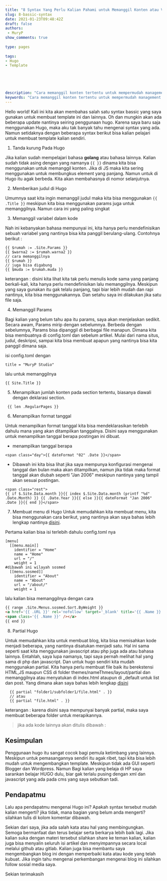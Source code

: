 ```yaml
---
title: "8 Syntax Yang Perlu Kalian Pahami untuk Memanggil Konten atau Variabel"
slug: 8-bassic-syntax
date: 2021-01-23T09:48:42Z
draft: false 
authors:
 - MuryP
show_comments: true 
 
type: pages 
 
tags: 
- Hugo
- Template


  
  
 
description: "Cara memanggil konten tertentu untuk mempermudah management konten." 
keywords: "Cara memanggil konten tertentu untuk mempermudah management konten." 
--- 
```

Hello world!
Kali ini kita akan membahas salah satu syntax bassic yang saya gunakan untuk membuat template ini dan lainnya. Oh dan mungkin akan ada beberapa update nantinya seiring penggunaan hugo. Karena saya baru saja menggunakan Hugo, maka aku tak banyak tahu mengenai syntax yang ada. Namun setidaknya dengan beberapa syntax berikut bisa kalian pelajari untuk membuat template kalian sendiri.

1. Tanda kurung Pada Hugo 

Jika kalian sudah mempelajari bahasa **golang** atau bahasa lainnya. Kalian sudah tidak asing dengan yang namanya `{{ }}` dinama kita bisa menggunakan untuk memanggil konten. Jika di JS maka kita sering menggunakan untuk membungkus element yang panjang. Namun untuk di Hugo itu agak berbeda. Kita akan membahasnya di nomor selanjutnya.

2. Memberikan judul di Hugo 

Umumnya saat kita ingin memanggil judul maka kita bisa menggunakan `{{ .Title }}` meskipun kita bisa menggunakan params juga untuk memanggilnya. Namun cara ini yang paling singkat

3. Memanggil variabel dalam kode

Nah ini kebanyakan bahasa mempunyai ini, kita hanya perlu mendefinisikan sebuah variabel yang nantinya bisa kita panggil berulang-ulang. Contohnya berikut :
```
{{ $rumah := .Site.Params }}
{{ $warna2 := $rumah.warna2 }}
// cara memanggilnya
{{ $rumah }}
// juga bisa digabung
{{ $muda := $rumah.muda }}
```
keterangan :
disini kita lihat kita tak perlu menulis kode sama yang panjang berkali-kali, kita hanya perlu mendefinisikan lalu memanggilnya. Meskipun yang saya gunakan itu gak telalu panjang, tapi biar lebih mudah dan rapi nantinya, kita bisa menggunakannya. Dan setahu saya ini dilakukan jika satu file saja.

4. Memanggil Params 

Bagi kalian yang belum tahu apa itu params, saya akan menjelaskan sedikit. Secara awam, Params mirip dengan sebelumnya. Berbeda dengan sebelumnya, Params bisa dipanggil di berbagai file manapun. Dimana kita bisa membuatnya di config.toml dan sebelum artikel. Mulai dari nama situs, judul, deskripsi, sampai kita bisa membuat apapun yang nantinya bisa kita panggil dimana saja. 

isi config.toml dengan
```
title = "MuryP Studio"
```
lalu untuk memanggilnya
```
{{ Site.Title }}
```


5. Menampilkan jumlah konten pada section tertentu, biasanya diawali dengan deklarasi section.
```
 {{ len .RegularPages }}
```

6. Menampilkan format tanggal

Untuk menampilkan format tanggal kita bisa mendeklarasikan terlebih dahulu mana yang akan ditampilkan tanggalnya. Disini saya menggunakan untuk menampilkan tanggal berapa postingan ini dibuat. 

- menampilkan tanggal berapa

```
<span class="day">{{ dateFormat "02" .Date }}</span>
```

- Dibawah ini kita bisa lihat jika saya mempunya konfigurasi mengenai tanggal dan bulan maka akan ditampilkan, namun jika tidak maka format tanggal akan diubah seperti "Jan 2006" meskipun nantinya yang tampil akan sesuai postingan.
      
```
<span class="rest">
{{ if $.Site.Data.month }}{{ index $.Site.Data.month (printf "%d" .Date.Month) }} {{ .Date.Year }}{{ else }}{{ dateFormat "Jan 2006" .Date }}{{ end }}</span>
```
7. Membuat menu di Hugo 
Untuk memudahkan kita membuat menu, kita bisa menggunakan cara berikut, yang nantinya akan saya bahas lebih lengkap nantinya [disini](/menus-di-hugo).


Pertama kalian bisa isi terlebih dahulu config.toml nya
```
[menu]
  [[menu.main]]
    identifier = "Home"
    name = "Home"
    url = "/"
    weight = 1
#dibawah ini wilayah sosmed
  [[menu.sosmed]]
    identifier = "About"
    name = "About"
    url = "/about/"
    weight = 1
```
lalu kalian bisa memanggilnya dengan cara
```html
{{ range .Site.Menus.sosmed.Sort.ByWeight }}
<a href='{{ .URL }}' rel='nofollow' target='_blank' title='{{ .Name }}'>
<span class='{{ .Name }}' /></a>
{{ end }}
```

8. Partial Hugo

Untuk memudahkan kita untuk membuat blog, kita bisa memisahkan kode menjadi beberapa, yang nantinya disatukan menjadi satu. Hal ini sama seperti saat kita menggunakan javascript atau php juga ada atau bahasa lainnya. Entahlah, saya lupa namanya, tapi saya pernah melihat hal yang sama di php dan javascript. Dan untuk hugo sendiri kita mudah menggunakan partial. Kita hanya perlu membuat file baik itu berekstensi HTML,JS maupun CSS di folder themes/nameThmes/layout/partial dan memanggilnya atau menyatukan di index.html ataupun di _default untuk list dan post. Yang dimana akan saya bahas lebih lengkap [disini](/partial-hugo)

```
  {{ partial "folder1/subfolder1/file.html" . }}
  // atau
  {{ partial "file.html" . }}
```
keterangan :
karena disini saya mempunyai banyak partial, maka saya membuat beberapa folder untuk merapikannya. 

> jika ada kode lainnya akan ditulis dibawah :

## Kesimpulan 

Penggunaan hugo itu sangat cocok bagi pemula ketimbang yang lainnya. Meskipun untuk pemasangannya sendiri itu agak ribet, tapi kita bisa lebih mudah untuk mengembangkan template. Meskipun tidak ada GUI seperti Blogger dan Wordpress. Namun Bagi kalian yang belaja di HP saya sarankan belajar HUGO dulu, biar gak terlalu pusing dengan xml dan javascript yang ada pada cms yang saya sebutkan tadi. 

## Pendapatmu 

Lalu apa pendapatmu  mengenai Hugo ini? Apakah syntax tersebut mudah kalian mengerti? jika tidak, mana bagian yang belum anda mengerti? silahkan tulis di kolom komentar dibawah. 

Sekian dari saya, jika ada salah kata atau hal yang membingungkan. Semoga bermanfaat dan terus belajar serta berkarya lebih baik lagi. Jika kalian suka dengan materi tersebut silahkan share ke teman kalian, kalian juga bisa menyalin seluruh isi artikel dan menyimpannya secara local melalui github atau gitlab. Kalian juga bisa membantu saya mengembangkan blog ini dengan memperbaiki kata atau kode yang telah kubuat. Jika ingin tahu mengenai perkembangan mengenai blog ini silahkan follow sosial media saya. 

Sekian terimakasih